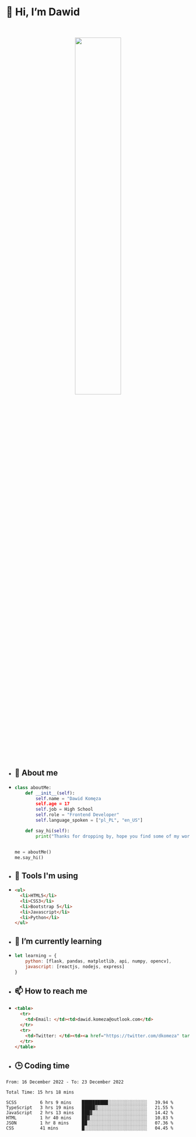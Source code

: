<h1>👋 Hi, I’m Dawid</h1>
<p align="center">
   <br>
   <br>
   <img src="https://user-images.githubusercontent.com/106035813/169717090-b330e670-ddca-48c9-8b2d-2290dfb78111.png" width="50%">
   <br>
   <br>
</p>



- <h2>💁 About me</h2>
- ```Python
  class aboutMe:
      def __init__(self):
          self.name = "Dawid Komęza
          self.age = 17
          self.job = High School
          self.role = "Frontend Developer"
          self.language_spoken = ["pl_PL", "en_US"]

      def say_hi(self):
          print("Thanks for dropping by, hope you find some of my work interesting.")


  me = aboutMe()
  me.say_hi()
  ```
  
- <h2>🔨 Tools I'm using</h2>
- ```html
  <ul>
    <li>HTML5</li>
    <li>CSS3</li>
    <li>Bootstrap 5</li>
    <li>Javascript</li>
    <li>Python</li>
  </ul>
  
- <h2>🌱 I’m currently learning</h2>
- ```javascript
  let learning = {
      python: [flask, pandas, matplotlib, api, numpy, opencv],
      javascript: [reactjs, nodejs, express]
  }
  ```
  
- <h2>📫 How to reach me</h2>
- ```html
  <table>
    <tr>
      <td>Email: </td><td>dawid.komeza@outlook.com</td>
    </tr>
    <tr>
      <td>Twitter: </td><td><a href="https://twitter.com/dkomeza" target="_blank">@dkomeza</a></td>
    </tr>
  </table>
  
- <h2>🕒 Coding time</h2>
<!--START_SECTION:waka-->

```text
From: 16 December 2022 - To: 23 December 2022

Total Time: 15 hrs 18 mins

SCSS         6 hrs 9 mins    ██████████░░░░░░░░░░░░░░░   39.94 %
TypeScript   3 hrs 19 mins   █████▒░░░░░░░░░░░░░░░░░░░   21.55 %
JavaScript   2 hrs 13 mins   ███▓░░░░░░░░░░░░░░░░░░░░░   14.42 %
HTML         1 hr 40 mins    ██▓░░░░░░░░░░░░░░░░░░░░░░   10.83 %
JSON         1 hr 8 mins     ██░░░░░░░░░░░░░░░░░░░░░░░   07.36 %
CSS          41 mins         █░░░░░░░░░░░░░░░░░░░░░░░░   04.45 %
```

<!--END_SECTION:waka-->
